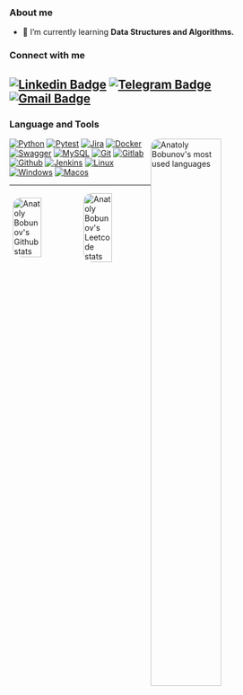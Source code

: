 ### About me

- 🌱 I’m currently learning **Data Structures and Algorithms.**

### Connect with me
[![Linkedin Badge](https://img.shields.io/badge/-anatolybobunov-blue?style=flat&logo=Linkedin&logoColor=white&link=https://www.linkedin.com/in/anatolybobunov/)](https://www.linkedin.com/in/anatolybobunov/)
[![Telegram Badge](https://img.shields.io/badge/-anatoly_bobunov-white?style=flat&logo=Telegram&logoColor=blue&link=https://t.me/anatoly_bobunov)](https://t.me/anatoly_bobunov)
[![Gmail Badge](https://img.shields.io/badge/-dev.bobunov@gmail.com-red?style=flat&logo=Gmail&logoColor=white&link=mailto:dev.bobunov@gmail.com)](mailto:dev.bobunov@gmail.com)
---
### Language and Tools

<img style="border-radius: 15px; margin: auto;" align="right" alt="Anatoly Bobunov's most used languages" width="50%" src="https://github-readme-stats.vercel.app/api/top-langs/?username=AnatolyBobunov&layout=compact" />


[![Python](https://img.shields.io/badge/Python-eeeeee?style=flat&logo=python&logoColor=3776AB)](https://www.python.org)
[![Pytest](https://img.shields.io/badge/Pytest-eeeeee?style=flat&logo=pytest&logoColor=0A9EDC)](https://docs.pytest.org/en/latest/)
[![Jira](https://img.shields.io/badge/Jira-eeeeee?style=flat&logo=jira&logoColor=136be1)](https://www.atlassian.com/software/jira)
[![Docker](https://img.shields.io/badge/Docker-eeeeee?style=flat&logo=docker&logoColor=2496ED)](https://www.docker.com)
[![Swagger](https://img.shields.io/badge/Swagger-eeeeee?style=flat&logo=swagger)](https://swagger.io)
[![MySQL](https://img.shields.io/badge/MySQL-eeeeee?style=flat&logo=mysql&logoColor=00618a)](https://www.mysql.com)
[![Git](https://img.shields.io/badge/Git-eeeeee?style=flat&logo=git)](https://en.wikipedia.org/wiki/Git)
[![Gitlab](https://img.shields.io/badge/Gitlab-eeeeee?style=flat&logo=gitlab)](https://about.gitlab.com)
[![Github](https://img.shields.io/badge/Github-eeeeee?style=flat&logo=github)](https://github.com)
[![Jenkins](https://img.shields.io/badge/Jenkins-eeeeee?style=flat&logo=jenkins)](https://www.jenkins.io)
[![Linux](https://img.shields.io/badge/Linux-eeeeee?style=flat&logo=linux)](https://en.wikipedia.org/wiki/Linux)
[![Windows](https://img.shields.io/badge/Windows-eeeeee?style=flat&logo=windows&logoColor=00618a)](https://en.wikipedia.org/wiki/Microsoft_Windows)
[![Macos](https://img.shields.io/badge/Macos-eeeeee?style=flat&logo=macos&logoColor=gray)](https://en.wikipedia.org/wiki/MacOS)

---
<p style="display: flex; justify-content: center">
<img style="border-radius: 15px; margin: auto;" alt="Anatoly Bobunov's Github stats" width="45%" height="100%" src="https://github-readme-stats.vercel.app/api?username=AnatolyBobunov&show_icons=true&theme=default#gh-light-mode-only" />
<img style="border-radius: 15px; margin: auto;" alt="Anatoly Bobunov's Leetcode stats" width="45%" height="100%" src="https://leetcard.jacoblin.cool/AnatolyBobunov?theme=light" />
</p>
